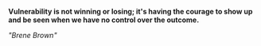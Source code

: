 **Vulnerability is not winning or losing; it's having the courage to show up and be seen when we have no control over the outcome.**

*"Brene Brown"*